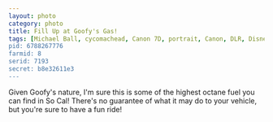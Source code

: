 ```yaml
---
layout: photo
category: photo
title: Fill Up at Goofy's Gas!
tags: [Michael Ball, cycomachead, Canon 7D, portrait, Canon, DLR, Disney, Disneyland, Disneyland Restart, Toontown, Goofy's Gas, HDR, HDRI, Goofy, gas, EF-S 10-22, Anaheim, CA]
pid: 6788267776
farmid: 8
serid: 7193
secret: b8e32611e3
---
```


Given Goofy's nature, I'm sure this is some of the highest octane fuel you can find in So Cal! There's no guarantee of what it may do to your vehicle, but you're sure to have a fun ride!
